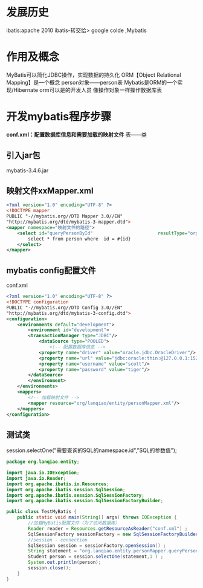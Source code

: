 # 发展历史

ibatis:apache
2010 ibatis-转交给> google colde ,Mybatis

# 作用及概念

MyBatis可以简化JDBC操作，实现数据的持久化
ORM【Object Relational Mapping】是一个概念
person对象——person表
Mybatis是ORM的一个实现/Hibernate 
orm可以是的开发人员 像操作对象一样操作数据库表

# 开发mybatis程序步骤

**conf.xml：配置数据库信息和需要加载的映射文件**
表——类

## 引入jar包

mybatis-3.4.6.jar

## 映射文件xxMapper.xml 

~~~xml
<?xml version="1.0" encoding="UTF-8" ?>
<!DOCTYPE mapper
PUBLIC "-//mybatis.org//DTD Mapper 3.0//EN"
"http://mybatis.org/dtd/mybatis-3-mapper.dtd">
<mapper namespace="映射文件的路径">
	<select id="queryPersonById" 						resultType="org.lanqiao.entity.Person"  parameterType="int">
		select * from person where  id = #{id} 
	</select>
</mapper>
~~~

## mybatis config配置文件

conf.xml

~~~xml
<?xml version="1.0" encoding="UTF-8" ?>
<!DOCTYPE configuration
PUBLIC "-//mybatis.org//DTD Config 3.0//EN"
"http://mybatis.org/dtd/mybatis-3-config.dtd">
<configuration>
	<environments default="development">
		<environment id="development">
		<transactionManager type="JDBC"/>
			<dataSource type="POOLED">
				<!-- 配置数据库信息 -->
			<property name="driver" value="oracle.jdbc.OracleDriver"/>
			<property name="url" value="jdbc:oracle:thin:@127.0.0.1:1521:ORCL"/>
			<property name="username" value="scott"/>
			<property name="password" value="tiger"/>
		</dataSource>
		</environment>
	</environments>
	<mappers>
		<!-- 加载映射文件 -->
		<mapper resource="org/lanqiao/entity/personMapper.xml"/>
	</mappers>
</configuration>
~~~

## 测试类

session.selectOne("需要查询的SQL的namespace.id","SQL的参数值");

~~~java
package org.lanqiao.entity;

import java.io.IOException;
import java.io.Reader;
import org.apache.ibatis.io.Resources;
import org.apache.ibatis.session.SqlSession;
import org.apache.ibatis.session.SqlSessionFactory;
import org.apache.ibatis.session.SqlSessionFactoryBuilder;

public class TestMyBatis {
	public static void main(String[] args) throws IOException {
		//加载MyBatis配置文件（为了访问数据库）
		Reader reader = Resources.getResourceAsReader("conf.xml") ;
		SqlSessionFactory sessionFactory = new SqlSessionFactoryBuilder().build(reader) ;
		//session - connection
		SqlSession session = sessionFactory.openSession() ;
		String statement = "org.lanqiao.entity.personMapper.queryPersonById" ;
		Student person = session.selectOne(statement,1 ) ;
		System.out.println(person);
		session.close(); 	
	}
}
~~~

